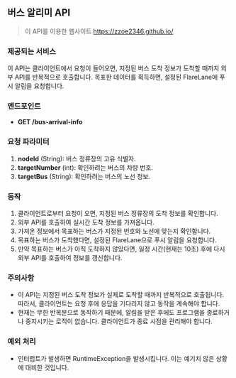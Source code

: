 ## 버스 알리미 API
> 이 API를 이용한 웹사이트 https://zzoe2346.github.io/
### 제공되는 서비스
이 API는 클라이언트에서 요청이 들어오면, 지정된 버스 도착 정보가 도착할 때까지 외부 API를 반복적으로 호출합니다. 목표한 데이터를 획득하면, 설정된 FlareLane에 푸시 알림을 요청합니다.

### 엔드포인트

- **GET /bus-arrival-info**

### 요청 파라미터

1. **nodeId** (String): 버스 정류장의 고유 식별자.
2. **targetNumber** (int): 확인하려는 버스의 차량 번호.
3. **targetBus** (String): 확인하려는 버스의 노선 정보.

### 동작

1. 클라이언트로부터 요청이 오면, 지정된 버스 정류장의 도착 정보를 확인합니다.
2. 외부 API를 호출하여 실시간 도착 정보를 가져옵니다.
3. 가져온 정보에서 목표하는 버스가 지정된 번호와 노선에 맞는지 확인합니다.
4. 목표하는 버스가 도착했다면, 설정된 FlareLane으로 푸시 알림을 요청합니다.
5. 만약 목표하는 버스가 아직 도착하지 않았다면, 일정 시간(현재는 10초) 후에 다시 외부 API를 호출하여 정보를 갱신합니다.

### 주의사항

- 이 API는 지정된 버스 도착 정보가 실제로 도착할 때까지 반복적으로 호출됩니다. 따라서, 클라이언트는 요청 후에 응답을 기다리지 않고 동작을 계속해야 합니다.
- 현재는 무한 반복문으로 동작하기 때문에, 알림을 받은 후에도 프로그램을 종료하거나 중지시키는 로직이 없습니다. 클라이언트가 종료 시점을 관리해야 합니다.

### 예외 처리

- 인터럽트가 발생하면 RuntimeException을 발생시킵니다. 이는 예기치 않은 상황에 대비한 것입니다.